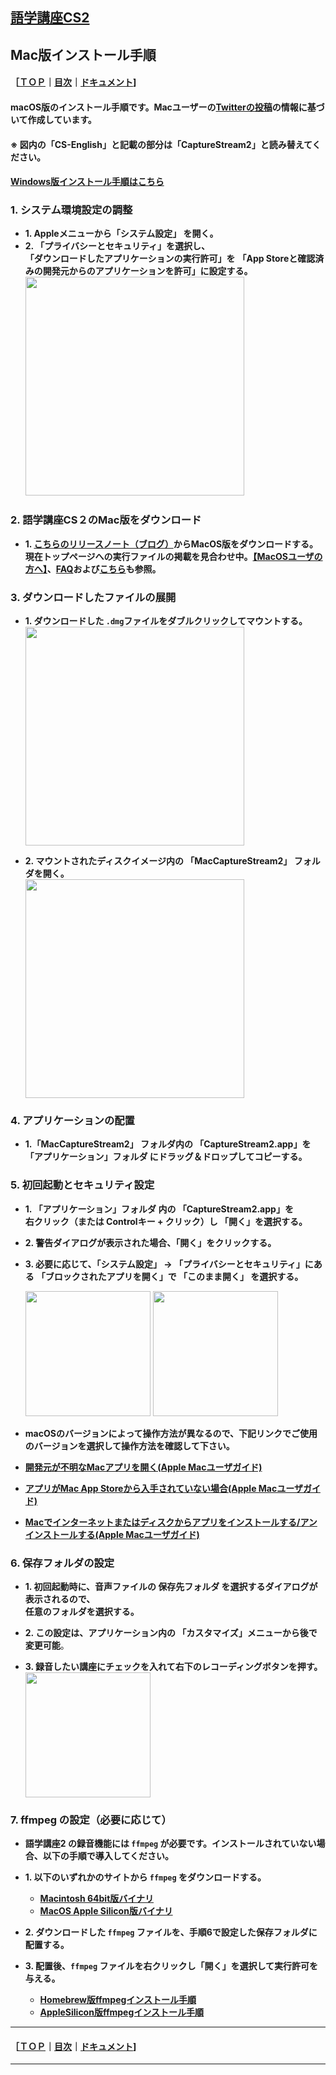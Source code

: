 ## [語学講座CS2](https://csreviser.github.io/CaptureStream2/) 
## Mac版インストール手順
#### ［[ＴＯＰ](./)**｜**[目次](./#目次)**｜**[ドキュメント](./#ドキュメント-1)]
####  macOS版のインストール手順です。Macユーザーの[Twitterの投稿](https://twitter.com/Miiaaenglish/status/1515131329112858626?s=20&t=fKw38ZN5fkIG9q911hDAFw)の情報に基づいて作成しています。        
####  ※ 図内の「CS-English」と記載の部分は「CaptureStream2」と読み替えてください。             
####  [Windows版インストール手順はこちら](https://csreviser.github.io/CaptureStream2/install_win)


### 1. システム環境設定の調整
* **1. Appleメニューから「システム設定」 を開く。**
* **2. 「プライバシーとセキュリティ」を選択し、**  
   **「ダウンロードしたアプリケーションの実行許可」を**
   **「App Storeと確認済みの開発元からのアプリケーションを許可」に設定する。**           
   <img src="https://user-images.githubusercontent.com/46049273/169676247-6b198f17-0936-4c05-8d60-fa20df507929.png" width="350"> 


### 2. 語学講座CS２のMac版をダウンロード                    
* **1. [こちらのリリースノート（ブログ）](./#実行ファイル-1)からMacOS版をダウンロードする。**
   **現在トップページへの実行ファイルの掲載を見合わせ中。[【MacOSユーザの方へ】](./macos)、[FAQ](./FAQ#macos)および[こちら](https://github.com/CSReviser/CaptureStream2/discussions/24#discussioncomment-10994101)も参照。**


### 3. ダウンロードしたファイルの展開
* **1. ダウンロードした `.dmg`ファイルをダブルクリックしてマウントする。**           
   <img src="https://github.com/user-attachments/assets/d78b566e-c92c-4dd9-8cac-a7c9b2d243a8" width="350"> 


* **2. マウントされたディスクイメージ内の 「MacCaptureStream2」 フォルダを開く。**           
   <img src="https://github.com/user-attachments/assets/2bbc63d8-ef93-49b7-9d3f-10505eecfe7c" width="350"> 




### 4. アプリケーションの配置
* **1.「MacCaptureStream2」 フォルダ内の 「CaptureStream2.app」を**  
   **「アプリケーション」フォルダ にドラッグ＆ドロップしてコピーする。**

### 5. 初回起動とセキュリティ設定
* **1. 「アプリケーション」フォルダ 内の 「CaptureStream2.app」を**  
   **右クリック（または Controlキー + クリック）し 「開く」を選択する。**
* **2. 警告ダイアログが表示された場合、「開く」をクリックする。**
* **3. 必要に応じて、「システム設定」 → 「プライバシーとセキュリティ」にある** 
   **「ブロックされたアプリを開く」で 「このまま開く」 を選択する。**

   <img src="https://github.com/user-attachments/assets/1e92a517-6da8-4ed5-bba1-9fce0a45cb9b" width="200"> 

   <img src="https://github.com/user-attachments/assets/8e1abdff-030a-44ae-b9b8-8a9b2b3db59e" width="200"> 

* **macOSのバージョンによって操作方法が異なるので、下記リンクでご使用のバージョンを選択して操作方法を確認して下さい。**
* **[開発元が不明なMacアプリを開く(Apple Macユーザガイド)](https://support.apple.com/ja-jp/guide/mac-help/mh40616/mac)**
* **[アプリがMac App Storeから入手されていない場合(Apple Macユーザガイド)](https://support.apple.com/ja-jp/guide/mac-help/mh40620/mac)**        
* **[Macでインターネットまたはディスクからアプリをインストールする/アンインストールする(Apple Macユーザガイド)](https://support.apple.com/ja-jp/guide/mac-help/mh35835/mac)**
              


### 6. 保存フォルダの設定
* **1. 初回起動時に、音声ファイルの **保存先フォルダ** を選択するダイアログが表示されるので、**  
  **任意のフォルダを選択する。**
* **2. この設定は、アプリケーション内の 「カスタマイズ」メニューから後で変更可能**。

* **3. 録音したい講座にチェックを入れて右下のレコーディングボタンを押す。**         
   <img src="https://github.com/CSReviser/CaptureStream/assets/46049273/a27f1c9e-9a01-4fd6-baa7-d52d907525d2" width="200"> 
### 7. ffmpeg の設定（必要に応じて）
* **語学講座2 の録音機能には `ffmpeg` が必要です。インストールされていない場合、以下の手順で導入してください。**

* **1. 以下のいずれかのサイトから `ffmpeg` をダウンロードする。**
   - **[Macintosh 64bit版バイナリ](https://evermeet.cx/ffmpeg/)**
   - **[MacOS Apple Silicon版バイナリ](https://www.osxexperts.net/)**
* **2. ダウンロードした `ffmpeg` ファイルを、手順6で設定した保存フォルダに配置する。**
* **3. 配置後、`ffmpeg` ファイルを右クリックし「開く」を選択して実行許可を与える。**

   * **[Homebrew版ffmpegインストール手順](https://csreviser.github.io/CaptureStream2/install_mac_ffmpeg_homebrew)**
   * **[AppleSilicon版ffmpegインストール手順](./install_mac_ffmpeg)**

---

#### ［[ＴＯＰ](./)**｜**[目次](./#目次)**｜**[ドキュメント](./#ドキュメント-1)]

*** 
 <link rel="shortcut icon" type="image/x-icon" href="https://avatars.githubusercontent.com/u/46049273?v=4">
 <meta name="twitter:image:src" content="https://avatars.githubusercontent.com/u/46049273?v=4">
